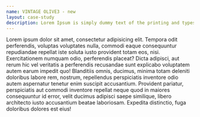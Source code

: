```yaml
---
name: VINTAGE OLIVE3 - new
layout: case-study
description: Lorem Ipsum is simply dummy text of the printing and typesetting industry. Lorem Ipsum has been the industry's standard dummy text ever since the 1500s, when an unknown printer took a galley of type and scrambled it to make a type specimen book. It has survived.
---
```


Lorem ipsum dolor sit amet, consectetur adipisicing elit. Tempora odit perferendis, voluptas voluptates nulla, commodi eaque consequuntur repudiandae repellat iste soluta iusto provident totam eos, nisi. Exercitationem numquam odio, perferendis placeat? Dicta adipisci, aut rerum hic vel veritatis a perferendis recusandae sunt explicabo voluptatem autem earum impedit quo! Blanditiis omnis, ducimus, minima totam deleniti doloribus labore rem, nostrum, repellendus perspiciatis inventore odio autem aspernatur tenetur enim suscipit accusantium. Provident pariatur, perspiciatis aut commodi inventore repellat neque quod in maiores consequuntur id error, velit ducimus adipisci saepe similique, libero architecto iusto accusantium beatae laboriosam. Expedita distinctio, fuga doloribus dolores est eius!